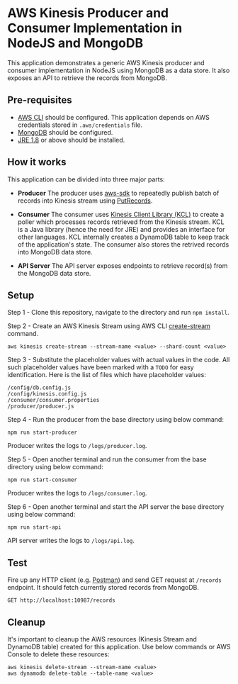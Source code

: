# AWS Kinesis Producer and Consumer Implementation in NodeJS and MongoDB

This application demonstrates a generic AWS Kinesis producer and consumer implementation in NodeJS using MongoDB as a data store. It also exposes an API to retrieve the records from MongoDB.

## Pre-requisites

-   [AWS CLI](https://docs.aws.amazon.com/cli/latest/userguide/cli-chap-getting-started.html) should be configured. This application depends on AWS credentials stored in `.aws/credentials` file.
-   [MongoDB](https://www.mongodb.com/download-center#community) should be configured.
-   [JRE 1.8](https://www.oracle.com/technetwork/java/javase/downloads/index.html) or above should be installed.

## How it works

This application can be divided into three major parts:

- **Producer**
    The producer uses [aws-sdk](https://aws.amazon.com/sdk-for-node-js/) to repeatedly publish batch of records into Kinesis stream using [PutRecords](https://docs.aws.amazon.com/kinesis/latest/APIReference/API_PutRecords.html).

- **Consumer**
    The consumer uses [Kinesis Client Library (KCL)](https://docs.aws.amazon.com/streams/latest/dev/kinesis-record-processor-implementation-app-nodejs.html) to create a poller which processes records retrieved from the Kinesis stream. KCL is a Java library (hence the need for JRE) and provides an interface for other languages. KCL internally creates a DynamoDB table to keep track of the application's state.
    The consumer also stores the retrived records into MongoDB data store.

- **API Server**
    The API server exposes endpoints to retrieve record(s) from the MongoDB data store.

## Setup

Step 1 - Clone this repository, navigate to the directory and run `npm install`.

Step 2 - Create an AWS Kinesis Stream using AWS CLI [create-stream](https://docs.aws.amazon.com/cli/latest/reference/kinesis/create-stream.html) command.
```
aws kinesis create-stream --stream-name <value> --shard-count <value>
```

Step 3 - Substitute the placeholder values with actual values in the code. All such placeholder values have been marked with a `TODO` for easy identification.
Here is the list of files which have placeholder values:
```
/config/db.config.js
/config/kinesis.config.js
/consumer/consumer.properties
/producer/producer.js
```

Step 4 - Run the producer from the base directory using below command:
```
npm run start-producer
```
Producer writes the logs to `/logs/producer.log`.

Step 5 - Open another terminal and run the consumer from the base directory using below command:
```
npm run start-consumer
```
Producer writes the logs to `/logs/consumer.log`.

Step 6 - Open another terminal and start the API server the base directory using below command:
```
npm run start-api
```
API server writes the logs to `/logs/api.log`.

## Test
Fire up any HTTP client (e.g. [Postman](https://www.getpostman.com/)) and send GET request at `/records` endpoint. It should fetch currently stored records from MongoDB.
```
GET http://localhost:10987/records
```

## Cleanup

It's important to cleanup the AWS resources (Kinesis Stream and DynamoDB table) created for this application. Use below commands or AWS Console to delete these resources:
```
aws kinesis delete-stream --stream-name <value>
aws dynamodb delete-table --table-name <value>
```
